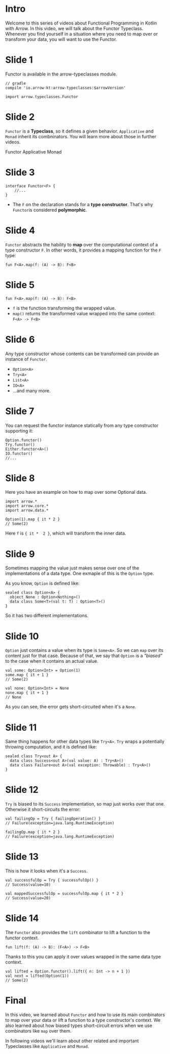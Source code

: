 # Intro

Welcome to this series of videos about Functional Programming in Kotlin with Arrow. In this video, we will talk about the
Functor Typeclass. Whenever you find yourself in a situation where you need to map over or transform your data, you will want
to use the Functor.

# Slide 1
Functor is available in the arrow-typeclasses module.
```
// gradle
compile 'io.arrow-kt:arrow-typeclasses:$arrowVersion'

import arrow.typeclasses.Functor

```

# Slide 2
`Functor` is a **Typeclass**, so it defines a given behavior.
`Applicative` and `Monad` inherit its combninators. You will learn more about those
in further videos.

Functor
Applicative
Monad

# Slide 3
```
interface Functor<F> {
    //...
}
```
* The `F` on the declaration stands for a **type constructor**. That's why `Functor`is considered **polymorphic**.

# Slide 4
`Functor` abstracts the hability to **map** over the computational context of a type constructor `F`.
In other words, it provides a mapping function for the `F` type:
```
fun F<A>.map(f: (A) -> B): F<B>
```

# Slide 5
```
fun F<A>.map(f: (A) -> B): F<B>
```
* `f` is the function transforming the wrapped value.
* `map()` returns the transformed value wrapped into the same context: `F<A> -> F<B>`

# Slide 6
Any type constructor whose contents can be transformed can provide an instance of `Functor`.
* `Option<A>`
* `Try<A>`
* `List<A>`
* `IO<A>`
* ...and many more.

# Slide 7
You can request the functor instance statically from any type constructor supporting it:
```
Option.functor()
Try.functor()
Either.functor<A>()
IO.functor()
//...
```

# Slide 8
Here you have an example on how to map over some Optional data.
```
import arrow.*
import arrow.core.*
import arrow.data.*

Option(1).map { it * 2 }
// Some(2)
```
Here `f` is `{ it *  2 }`, which will transform the inner data.

# Slide 9
Sometimes mapping the value just makes sense over one of the implementations of a data type. One exmaple of this is the `Option` type.

As you know, `Option` is defined like:
```
sealed class Option<A> {
  object None : Option<Nothing>()
  data class Some<T>(val t: T) : Option<T>()
}
```
So it has two different implementations.

# Slide 10
`Option` just contains a value when its type is `Some<A>`. So we can `map` over its content just for that case.
Because of that, we say that `Option` is a *"biased"* to the case when it contains an actual value.

```
val some: Option<Int> = Option(1)
some.map { it + 1 }
// Some(2)

val none: Option<Int> = None
none.map { it + 1 }
// None
```
As you can see, the error gets short-circuited when it's a `None`.

# Slide 11
Same thing happens for other data types like `Try<A>`. `Try` wraps a potentially throwing computation, and it is defined like:
```
sealed class Try<out A> {
  data class Success<out A>(val value: A) : Try<A>()
  data class Failure<out A>(val exception: Throwable) : Try<A>()
}
```

# Slide 12
`Try` is biased to its `Success` implementation, so map just works over that one. Otherwise it short-circuits the error:
```
val failingOp = Try { failingOperation() }
// Failure(exception=java.lang.RuntimeException)

failingOp.map { it * 2 }
// Failure(exception=java.lang.RuntimeException)
```

# Slide 13
This is how it looks when it's a `Success`.
```
val successfulOp = Try { successfulOp() }
// Success(value=10)

val mappedSuccessfulOp = successfulOp.map { it * 2 }
// Success(value=20)
```

# Slide 14
The `Functor` also provides the `lift` combinator to lift a function to the functor context.
```
fun lift(f: (A) -> B): (F<A>) -> F<B>
```
Thanks to this you can apply it over values wrapped in the same data type context.
```
val lifted = Option.functor().lift({ n: Int -> n + 1 })
val next = lifted(Option(1))
// Some(2)
```

# Final

In this video, we learned about `Functor` and how to use its main combinators to map over your data or lift a function to a type constructor's context. We also learned about how biased types short-circuit errors when we use combinators like `map` over them.

In following videos we'll learn about other related and important Typeclasses like `Applicative` and `Monad`.
